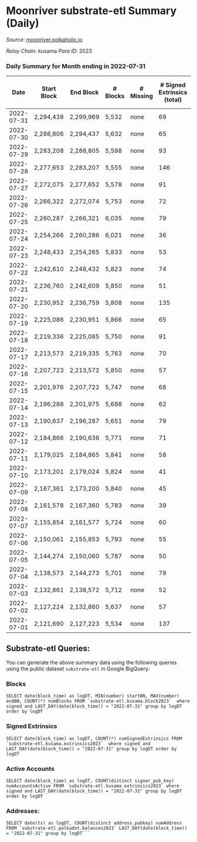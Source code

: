 # Moonriver substrate-etl Summary (Daily)

_Source_: [moonriver.polkaholic.io](https://moonriver.polkaholic.io)

*Relay Chain*: kusama
*Para ID*: 2023



### Daily Summary for Month ending in 2022-07-31


| Date | Start Block | End Block | # Blocks | # Missing | # Signed Extrinsics (total) | # Active Accounts | # Addresses with Balances | # Events | # Transfers | # XCM Transfers In | # XCM Transfers Out |
| ---- | ----------- | --------- | -------- | --------- | --------------------------- | ----------------- | ------------------------- | -------- | ----------- | ------------------ | ------------------- |
| 2022-07-31 | 2,294,438 | 2,299,969 | 5,532 | none | 69 | 27 | 562,043 | 585,349 | 10,153 ($5,994,642) | 68 ($66,495.64) | 75 ($141,635) |
| 2022-07-30 | 2,288,806 | 2,294,437 | 5,632 | none | 65 | 33 | 558,373 | 647,390 | 12,429 ($9,704,436) | 62 ($178,456) | 53 ($41,138.23) |
| 2022-07-29 | 2,283,208 | 2,288,805 | 5,598 | none | 93 | 37 | 558,252 | 570,140 | 8,214 ($6,733,915) | 60 ($90,305.73) | 68 ($183,304) |
| 2022-07-28 | 2,277,653 | 2,283,207 | 5,555 | none | 146 | 41 | 557,996 | 619,310 | 10,035 ($8,972,953) | 82 ($240,382) | 113 ($84,706.67) |
| 2022-07-27 | 2,272,075 | 2,277,652 | 5,578 | none | 91 | 45 | 557,962 | 592,832 | 7,832 ($5,439,627) | 50 ($95,177.39) | 86 ($142,920) |
| 2022-07-26 | 2,266,322 | 2,272,074 | 5,753 | none | 72 | 35 | 557,662 | 609,391 | 8,530 ($9,527,005) | 28 ($119,862) | 60 ($12,250.83) |
| 2022-07-25 | 2,260,287 | 2,266,321 | 6,035 | none | 79 | 50 | 556,714 | 603,013 | 7,994 ($4,771,187) | 78 ($73,060.43) | 87 ($22,076.42) |
| 2022-07-24 | 2,254,266 | 2,260,286 | 6,021 | none | 36 | 27 | 556,890 | 608,015 | 7,802 ($6,010,537) | 47 ($40,304.23) | 69 ($20,709.56) |
| 2022-07-23 | 2,248,433 | 2,254,265 | 5,833 | none | 53 | 32 | 557,337 | 633,747 | 9,444 ($5,309,001) | 33 ($56,574.03) | 48 ($37,254.85) |
| 2022-07-22 | 2,242,610 | 2,248,432 | 5,823 | none | 74 | 40 | 555,719 | 807,727 | 11,841 ($7,154,809) | 50 ($186,896) | 156 ($222,822) |
| 2022-07-21 | 2,236,760 | 2,242,609 | 5,850 | none | 51 | 29 | 555,879 | 716,759 | 11,631 ($8,254,847) | 73 ($124,207) | 56 ($40,498.33) |
| 2022-07-20 | 2,230,952 | 2,236,759 | 5,808 | none | 135 | 65 | 555,690 | 608,400 | 10,374 ($5,852,952) | 69 ($118,448) | 92 ($93,966.50) |
| 2022-07-19 | 2,225,086 | 2,230,951 | 5,866 | none | 65 | 46 | 555,811 | 636,322 | 9,133 ($5,320,395) | 41 ($20,803.80) | 68 ($58,391.02) |
| 2022-07-18 | 2,219,336 | 2,225,085 | 5,750 | none | 91 | 47 | 555,952 | 636,595 | 11,119 ($7,714,179) | 61 ($61,103.39) | 83 ($128,274) |
| 2022-07-17 | 2,213,573 | 2,219,335 | 5,763 | none | 70 | 35 | 556,096 | 520,326 | 8,315 ($8,183,042) | 35 ($59,998.44) | 78 ($89,875.38) |
| 2022-07-16 | 2,207,723 | 2,213,572 | 5,850 | none | 57 | 26 | 555,575 | 666,876 | 12,215 ($9,224,396) | 45 ($79,096.82) | 43 ($30,986.68) |
| 2022-07-15 | 2,201,976 | 2,207,722 | 5,747 | none | 68 | 38 | 555,742 | 596,942 | 10,705 ($5,121,995) | 77 ($78,866.99) | 100 ($118,634) |
| 2022-07-14 | 2,196,288 | 2,201,975 | 5,688 | none | 62 | 42 | 555,876 | 526,482 | 9,063 ($3,549,007) | 63 ($64,342.88) | 75 ($51,992.24) |
| 2022-07-13 | 2,190,637 | 2,196,287 | 5,651 | none | 79 | 43 | 554,981 | 636,569 | 10,993 ($9,557,977) | 62 ($107,261) | 77 ($80,089.58) |
| 2022-07-12 | 2,184,866 | 2,190,636 | 5,771 | none | 71 | 34 | 554,915 | 547,574 | 8,050 ($3,877,908) | 55 ($82,676.00) | 60 ($114,743) |
| 2022-07-11 | 2,179,025 | 2,184,865 | 5,841 | none | 58 | 25 | 555,077 | 530,747 | 7,152 ($3,499,739) | 36 ($57,108.53) | 35 ($627,517) |
| 2022-07-10 | 2,173,201 | 2,179,024 | 5,824 | none | 41 | 28 | 554,697 | 513,928 | 7,062 ($1,862,719) | 33 ($41,616.43) | 45 ($18,941.31) |
| 2022-07-09 | 2,167,361 | 2,173,200 | 5,840 | none | 45 | 28 | 554,687 | 504,772 | 7,265 ($3,653,251) | 30 ($91,190.32) | 40 ($142,431) |
| 2022-07-08 | 2,161,578 | 2,167,360 | 5,783 | none | 39 | 25 | 554,769 | 594,345 | 8,256 ($2,343,383) | 48 ($17,610.63) | 51 ($32,743.53) |
| 2022-07-07 | 2,155,854 | 2,161,577 | 5,724 | none | 60 | 34 | 554,884 | 543,839 | 8,809 ($15,715,927) | 60 ($4,036,560) | 56 ($215,609) |
| 2022-07-06 | 2,150,061 | 2,155,853 | 5,793 | none | 55 | 27 | 553,834 | 628,877 | 8,877 ($17,969,612) | 61 ($113,237) | 67 ($112,088) |
| 2022-07-05 | 2,144,274 | 2,150,060 | 5,787 | none | 50 | 26 | 553,358 | 641,932 | 9,919 ($7,110,611) | 52 ($109,107) | 58 ($52,982.60) |
| 2022-07-04 | 2,138,573 | 2,144,273 | 5,701 | none | 78 | 31 | 553,172 | 705,438 | 12,503 ($6,174,299) | 81 ($549,940) | 59 ($57,628.03) |
| 2022-07-03 | 2,132,861 | 2,138,572 | 5,712 | none | 52 | 27 | 553,155 | 584,745 | 9,215 ($4,984,077) | 72 ($141,562) | 32 ($156,657) |
| 2022-07-02 | 2,127,224 | 2,132,860 | 5,637 | none | 57 | 31 | 553,246 | 687,130 | 13,500 ($8,574,048) | 84 ($104,616) | 78 ($210,978) |
| 2022-07-01 | 2,121,690 | 2,127,223 | 5,534 | none | 137 | 51 | 552,340 | 1,131,356 | 27,760 ($29,326,288) | 201 ($318,257) | 164 ($250,664) |

## Substrate-etl Queries:
You can generate the above summary data using the following queries using the public dataset `substrate-etl` in Google BigQuery:


### Blocks
```
SELECT date(block_time) as logDT, MIN(number) startBN, MAX(number) endBN, COUNT(*) numBlocks FROM `substrate-etl.kusama.block2023`  where signed and LAST_DAY(date(block_time)) = "2022-07-31" group by logDT order by logDT
```


### Signed Extrinsics
```
SELECT date(block_time) as logDT, COUNT(*) numSignedExtrinsics FROM `substrate-etl.kusama.extrinsics2023`  where signed and LAST_DAY(date(block_time)) = "2022-07-31" group by logDT order by logDT
```


### Active Accounts
```
SELECT date(block_time) as logDT, COUNT(distinct signer_pub_key) numAccountsActive FROM `substrate-etl.kusama.extrinsics2023` where signed and LAST_DAY(date(block_time)) = "2022-07-31" group by logDT order by logDT
```


### Addresses:
```
SELECT date(ts) as logDT, COUNT(distinct address_pubkey) numAddress FROM `substrate-etl.polkadot.balances2023` LAST_DAY(date(block_time)) = "2022-07-31" group by logDT```

